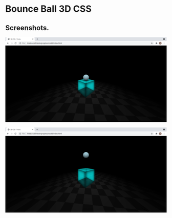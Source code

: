 # Bounce Ball 3D CSS

## Screenshots.

![First Screen Shot](https://github.com/colligii/bouce-ball-3d/blob/main/bouncing.png?raw=true)

![Second Screen Shot](https://github.com/colligii/bouce-ball-3d/blob/main/bouncing2.png?raw=true)